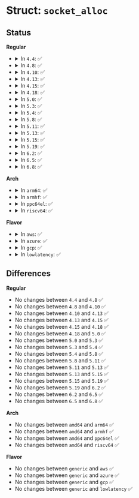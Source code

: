 # Struct: <code>socket_alloc</code>

## Status
<b>Regular</b>
<ul>
<li>
<details>
<summary>In <code>4.4</code>: ✅</summary>

```c
struct socket_alloc {
    struct socket socket;
    struct inode vfs_inode;
};
```
</details>
</li>
<li>
<details>
<summary>In <code>4.8</code>: ✅</summary>

```c
struct socket_alloc {
    struct socket socket;
    struct inode vfs_inode;
};
```
</details>
</li>
<li>
<details>
<summary>In <code>4.10</code>: ✅</summary>

```c
struct socket_alloc {
    struct socket socket;
    struct inode vfs_inode;
};
```
</details>
</li>
<li>
<details>
<summary>In <code>4.13</code>: ✅</summary>

```c
struct socket_alloc {
    struct socket socket;
    struct inode vfs_inode;
};
```
</details>
</li>
<li>
<details>
<summary>In <code>4.15</code>: ✅</summary>

```c
struct socket_alloc {
    struct socket socket;
    struct inode vfs_inode;
};
```
</details>
</li>
<li>
<details>
<summary>In <code>4.18</code>: ✅</summary>

```c
struct socket_alloc {
    struct socket socket;
    struct inode vfs_inode;
};
```
</details>
</li>
<li>
<details>
<summary>In <code>5.0</code>: ✅</summary>

```c
struct socket_alloc {
    struct socket socket;
    struct inode vfs_inode;
};
```
</details>
</li>
<li>
<details>
<summary>In <code>5.3</code>: ✅</summary>

```c
struct socket_alloc {
    struct socket socket;
    struct inode vfs_inode;
};
```
</details>
</li>
<li>
<details>
<summary>In <code>5.4</code>: ✅</summary>

```c
struct socket_alloc {
    struct socket socket;
    struct inode vfs_inode;
};
```
</details>
</li>
<li>
<details>
<summary>In <code>5.8</code>: ✅</summary>

```c
struct socket_alloc {
    struct socket socket;
    struct inode vfs_inode;
};
```
</details>
</li>
<li>
<details>
<summary>In <code>5.11</code>: ✅</summary>

```c
struct socket_alloc {
    struct socket socket;
    struct inode vfs_inode;
};
```
</details>
</li>
<li>
<details>
<summary>In <code>5.13</code>: ✅</summary>

```c
struct socket_alloc {
    struct socket socket;
    struct inode vfs_inode;
};
```
</details>
</li>
<li>
<details>
<summary>In <code>5.15</code>: ✅</summary>

```c
struct socket_alloc {
    struct socket socket;
    struct inode vfs_inode;
};
```
</details>
</li>
<li>
<details>
<summary>In <code>5.19</code>: ✅</summary>

```c
struct socket_alloc {
    struct socket socket;
    struct inode vfs_inode;
};
```
</details>
</li>
<li>
<details>
<summary>In <code>6.2</code>: ✅</summary>

```c
struct socket_alloc {
    struct socket socket;
    struct inode vfs_inode;
};
```
</details>
</li>
<li>
<details>
<summary>In <code>6.5</code>: ✅</summary>

```c
struct socket_alloc {
    struct socket socket;
    struct inode vfs_inode;
};
```
</details>
</li>
<li>
<details>
<summary>In <code>6.8</code>: ✅</summary>

```c
struct socket_alloc {
    struct socket socket;
    struct inode vfs_inode;
};
```
</details>
</li>
</ul>
<b>Arch</b>
<ul>
<li>
<details>
<summary>In <code>arm64</code>: ✅</summary>

```c
struct socket_alloc {
    struct socket socket;
    struct inode vfs_inode;
};
```
</details>
</li>
<li>
<details>
<summary>In <code>armhf</code>: ✅</summary>

```c
struct socket_alloc {
    struct socket socket;
    struct inode vfs_inode;
};
```
</details>
</li>
<li>
<details>
<summary>In <code>ppc64el</code>: ✅</summary>

```c
struct socket_alloc {
    struct socket socket;
    struct inode vfs_inode;
};
```
</details>
</li>
<li>
<details>
<summary>In <code>riscv64</code>: ✅</summary>

```c
struct socket_alloc {
    struct socket socket;
    struct inode vfs_inode;
};
```
</details>
</li>
</ul>
<b>Flavor</b>
<ul>
<li>
<details>
<summary>In <code>aws</code>: ✅</summary>

```c
struct socket_alloc {
    struct socket socket;
    struct inode vfs_inode;
};
```
</details>
</li>
<li>
<details>
<summary>In <code>azure</code>: ✅</summary>

```c
struct socket_alloc {
    struct socket socket;
    struct inode vfs_inode;
};
```
</details>
</li>
<li>
<details>
<summary>In <code>gcp</code>: ✅</summary>

```c
struct socket_alloc {
    struct socket socket;
    struct inode vfs_inode;
};
```
</details>
</li>
<li>
<details>
<summary>In <code>lowlatency</code>: ✅</summary>

```c
struct socket_alloc {
    struct socket socket;
    struct inode vfs_inode;
};
```
</details>
</li>
</ul>

## Differences
<b>Regular</b>
<ul>
<li>
No changes between <code>4.4</code> and <code>4.8</code> ✅
</li>
<li>
No changes between <code>4.8</code> and <code>4.10</code> ✅
</li>
<li>
No changes between <code>4.10</code> and <code>4.13</code> ✅
</li>
<li>
No changes between <code>4.13</code> and <code>4.15</code> ✅
</li>
<li>
No changes between <code>4.15</code> and <code>4.18</code> ✅
</li>
<li>
No changes between <code>4.18</code> and <code>5.0</code> ✅
</li>
<li>
No changes between <code>5.0</code> and <code>5.3</code> ✅
</li>
<li>
No changes between <code>5.3</code> and <code>5.4</code> ✅
</li>
<li>
No changes between <code>5.4</code> and <code>5.8</code> ✅
</li>
<li>
No changes between <code>5.8</code> and <code>5.11</code> ✅
</li>
<li>
No changes between <code>5.11</code> and <code>5.13</code> ✅
</li>
<li>
No changes between <code>5.13</code> and <code>5.15</code> ✅
</li>
<li>
No changes between <code>5.15</code> and <code>5.19</code> ✅
</li>
<li>
No changes between <code>5.19</code> and <code>6.2</code> ✅
</li>
<li>
No changes between <code>6.2</code> and <code>6.5</code> ✅
</li>
<li>
No changes between <code>6.5</code> and <code>6.8</code> ✅
</li>
</ul>
<b>Arch</b>
<ul>
<li>
No changes between <code>amd64</code> and <code>arm64</code> ✅
</li>
<li>
No changes between <code>amd64</code> and <code>armhf</code> ✅
</li>
<li>
No changes between <code>amd64</code> and <code>ppc64el</code> ✅
</li>
<li>
No changes between <code>amd64</code> and <code>riscv64</code> ✅
</li>
</ul>
<b>Flavor</b>
<ul>
<li>
No changes between <code>generic</code> and <code>aws</code> ✅
</li>
<li>
No changes between <code>generic</code> and <code>azure</code> ✅
</li>
<li>
No changes between <code>generic</code> and <code>gcp</code> ✅
</li>
<li>
No changes between <code>generic</code> and <code>lowlatency</code> ✅
</li>
</ul>
